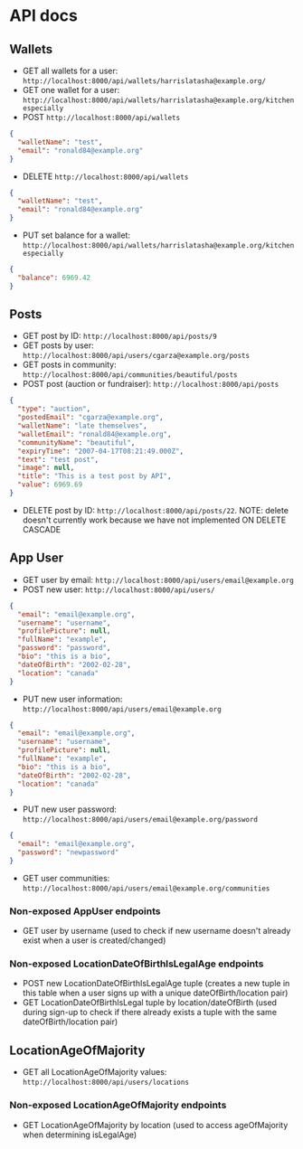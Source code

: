 # API docs

## Wallets

- GET all wallets for a user: `http://localhost:8000/api/wallets/harrislatasha@example.org/`
- GET one wallet for a user: `http://localhost:8000/api/wallets/harrislatasha@example.org/kitchen especially`
- POST `http://localhost:8000/api/wallets`

```json
{
  "walletName": "test",
  "email": "ronald84@example.org"
}
```

- DELETE `http://localhost:8000/api/wallets`

```json
{
  "walletName": "test",
  "email": "ronald84@example.org"
}
```

- PUT set balance for a wallet: `http://localhost:8000/api/wallets/harrislatasha@example.org/kitchen especially`

```json
{
  "balance": 6969.42
}
```

## Posts

- GET post by ID: `http://localhost:8000/api/posts/9`
- GET posts by user: `http://localhost:8000/api/users/cgarza@example.org/posts`
- GET posts in community: `http://localhost:8000/api/communities/beautiful/posts`
- POST post (auction or fundraiser): `http://localhost:8000/api/posts`

```json
{
  "type": "auction",
  "postedEmail": "cgarza@example.org",
  "walletName": "late themselves",
  "walletEmail": "ronald84@example.org",
  "communityName": "beautiful",
  "expiryTime": "2007-04-17T08:21:49.000Z",
  "text": "test post",
  "image": null,
  "title": "This is a test post by API",
  "value": 6969.69
}
```

- DELETE post by ID: `http://localhost:8000/api/posts/22`. NOTE: delete doesn't currently work because we have not implemented ON DELETE CASCADE

## App User
- GET user by email: `http://localhost:8000/api/users/email@example.org`
- POST new user: `http://localhost:8000/api/users/`

```json
{
  "email": "email@example.org",
  "username": "username",
  "profilePicture": null,
  "fullName": "example",
  "password": "password",
  "bio": "this is a bio",
  "dateOfBirth": "2002-02-28",
  "location": "canada"
}
```

- PUT new user information: `http://localhost:8000/api/users/email@example.org`

```json
{
  "email": "email@example.org",
  "username": "username",
  "profilePicture": null,
  "fullName": "example",
  "bio": "this is a bio",
  "dateOfBirth": "2002-02-28",
  "location": "canada"
}
```

- PUT new user password: `http://localhost:8000/api/users/email@example.org/password`

```json
{
  "email": "email@example.org",
  "password": "newpassword"
}
```

- GET user communities: `http://localhost:8000/api/users/email@example.org/communities`

### Non-exposed AppUser endpoints
- GET user by username (used to check if new username doesn't already exist when a user is created/changed)

### Non-exposed LocationDateOfBirthIsLegalAge endpoints
- POST new LocationDateOfBirthIsLegalAge tuple (creates a new tuple in this table when a user signs up with a unique dateOfBirth/location pair)
- GET LocationDateOfBirthIsLegal tuple by location/dateOfBirth (used during sign-up to check if there already exists a tuple with the same dateOfBirth/location pair)

## LocationAgeOfMajority
- GET all LocationAgeOfMajority values: `http://localhost:8000/api/users/locations`

### Non-exposed LocationAgeOfMajority endpoints
- GET LocationAgeOfMajority by location (used to access ageOfMajority when determining isLegalAge)
